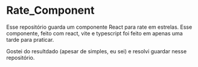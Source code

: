 # Rate_Component # 
Esse repositório guarda um componente React para rate em estrelas. 
Esse componente, feito com react, vite e typescript foi feito em apenas uma tarde para praticar. 

Gostei do resultdado (apesar de simples, eu sei) e resolvi guardar nesse repositório.
